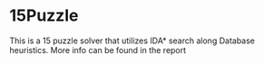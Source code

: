 # 15Puzzle
This is a 15 puzzle solver that utilizes IDA* search along Database heuristics. More info can be found in the report
